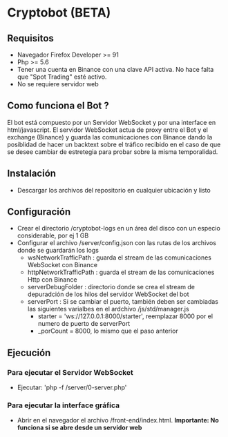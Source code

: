 # Cryptobot (BETA)

## Requisitos
- Navegador Firefox Developer >= 91
- Php >= 5.6
- Tener una cuenta en Binance con una clave API activa. No hace falta que "Spot Trading" esté activo.
- No se requiere servidor web 

## Como funciona el Bot ?

El bot está compuesto por un Servidor WebSocket y por una interface en html/javascript. 
El servidor WebSocket actua de proxy entre el Bot y el exchange (Binance) y guarda las comunicaciones
con Binance dando la posiblidad de hacer un backtext sobre el tráfico recibido en el caso de que se desee
cambiar de estretegia para probar sobre la misma temporalidad.

## Instalación

- Descargar los archivos del repositorio en cualquier ubicación y listo

## Configuración

- Crear el directorio /cryptobot-logs en un área del disco con un especio considerable, por ej 1 GB
- Configurar el archivo /server/config.json con las rutas de los archivos donde se guardarán los logs
    - wsNetworkTrafficPath : guarda el stream de las comunicaciones WebSocket con Binance
    - httpNetworkTrafficPath : guarda el stream de las comunicaciones Http con Binance
    - serverDebugFolder : directorio donde se crea el stream de depuradción de los hilos del servidor WebSocket del bot
    - serverPort : Si se cambiar el puerto, también deben ser cambiadas las siguientes varialbes en el ardchivo /js/std/manager.js
        - starter = 'ws://127.0.0.1:8000/starter', reemplazar 8000 por el numero de puerto de serverPort
        - _porCount = 8000, lo mismo que el paso anterior

## Ejecución

### Para ejecutar el Servidor WebSocket
   
- Ejecutar: 'php -f /server/0-server.php'

### Para ejecutar la interface gráfica

- Abrir en el navegador el archivo /front-end/index.html. 
**Importante: No funciona si se abre desde un servidor web**

